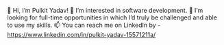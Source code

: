 👋 Hi, I’m Pulkit Yadav!
👀 I’m interested in software development.
🎯 I’m looking for full-time opportunities in which I’d truly be challenged and able to use my skills.
📫 You can reach me on LinkedIn by - https://www.linkedin.com/in/pulkit-yadav-15571211a/
